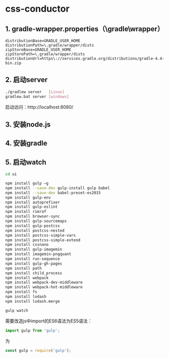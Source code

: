 # css-conductor
## 1. gradle-wrapper.properties（\gradle\wrapper）
```properties
distributionBase=GRADLE_USER_HOME
distributionPath=\.gradle/wrapper/dists
zipStoreBase=GRADLE_USER_HOME
zipStorePath=\.gradle/wrapper/dists
distributionUrl=https\://services.gradle.org/distributions/gradle-4.4-bin.zip
```
## 2. 启动server
```bash
./gradlew server   [Linux]
gradlew.bat server [windows]
```
启动访问：http://localhost:8080/
## 3. 安装node.js
## 4. 安装gradle
## 5. 启动watch
```bash
cd ui

npm install gulp –g
npm install --save-dev gulp-install gulp babel
npm install --save-dev babel-preset-es2015
npm install gulp-env
npm install autoprefixer
npm install gulp-eslint
npm install rimraf
npm install browser-sync
npm install gulp-sourcemaps
npm install gulp-postcss
npm install postcss-nested
npm install postcss-simple-vars
npm install postcss-simple-extend
npm install cssnano
npm install gulp-imagemin
npm install imagemin-pngquant
npm install run-sequence
npm install gulp-gh-pages
npm install path
npm install child_process
npm install webpack
npm install webpack-dev-middleware
npm install webpack-hot-middleware
npm install fs
npm install lodash
npm install lodash.merge

gulp watch
```
需要改造js中import的ES6语法为ES5语法：
```javascript
import gulp from 'gulp';
```
为
```javascript
const gulp = require('gulp');
```
